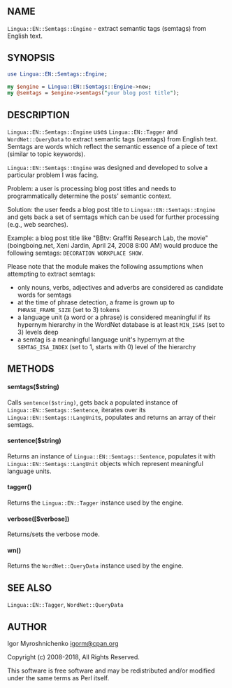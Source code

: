 ## NAME

`Lingua::EN::Semtags::Engine` - extract semantic tags (semtags) from English text.

## SYNOPSIS

```perl
use Lingua::EN::Semtags::Engine;

my $engine = Lingua::EN::Semtags::Engine->new;
my @semtags = $engine->semtags("your blog post title");
```

## DESCRIPTION

`Lingua::EN::Semtags::Engine` uses `Lingua::EN::Tagger` and
`WordNet::QueryData` to extract semantic tags (semtags) from English
text. Semtags are words which reflect the semantic essence of a piece
of text (similar to topic keywords).

`Lingua::EN::Semtags::Engine` was designed and developed to solve a
particular problem I was facing.

Problem: a user is processing blog post titles and needs to
programmatically determine the posts' semantic context.

Solution: the user feeds a blog post title to
`Lingua::EN::Semtags::Engine` and gets back a set of semtags which can be
used for further processing (e.g., web searches).

Example: a blog post title like "BBtv: Graffiti Research Lab, the
movie" (boingboing.net, Xeni Jardin, April 24, 2008 8:00 AM) would
produce the following semtags: `DECORATION WORKPLACE SHOW`.

Please note that the module makes the following assumptions when
attempting to extract semtags:
* only nouns, verbs, adjectives and adverbs are considered as
candidate words for semtags
* at the time of phrase detection, a frame is grown up to
`PHRASE_FRAME_SIZE` (set to 3) tokens
* a language unit (a word or a phrase) is considered meaningful if
its hypernym hierarchy in the WordNet database is at least `MIN_ISAS`
(set to 3) levels deep
* a semtag is a meaningful language unit's hypernym at the
`SEMTAG_ISA_INDEX` (set to 1, starts with 0) level of the hierarchy

## METHODS

#### semtags($string)

Calls `sentence($string)`, gets back a populated instance of
`Lingua::EN::Semtags::Sentence`, iterates over its
`Lingua::EN::Semtags::LangUnit`s, populates and returns an array of
their semtags.

#### sentence($string)

Returns an instance of `Lingua::EN::Semtags::Sentence`, populates it
with `Lingua::EN::Semtags::LangUnit` objects which represent meaningful
language units.

#### tagger()

Returns the `Lingua::EN::Tagger` instance used by the engine.

#### verbose([$verbose])

Returns/sets the verbose mode.

#### wn()

Returns the `WordNet::QueryData` instance used by the engine.

## SEE ALSO

`Lingua::EN::Tagger`, `WordNet::QueryData`

## AUTHOR

Igor Myroshnichenko <igorm@cpan.org>

Copyright (c) 2008-2018, All Rights Reserved.

This software is free software and may be redistributed and/or modified
under the same terms as Perl itself.
